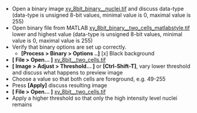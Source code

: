 - Open a binary image 
[xy_8bit_binary__nuclei.tif](https://github.com/NEUBIAS/training-resources/raw/master/image_data/xy_8bit_binary__nuclei.tif) and discuss data-type (data-type is unsigned 8-bit values, 
minimal value is 0, maximal value is 255)
- Open binary file from MATLAB 
[xy_8bit_binary__two_cells_matlabstyle.tif](https://github.com/NEUBIAS/training-resources/raw/master/image_data/xy_8bit_binary__two_cells_matlabstyle.tif) lower and highest value (data-type is unsigned 8-bit values, 
minimal value is 0, maximal value is 255)
- Verify that binary options are set up correctly. 
    - **[Process > Binary > Options ..]** [x] Black background
- **[ File > Open... ]** [xy_8bit__two_cells.tif](https://github.com/NEUBIAS/training-resources/raw/master/image_data/xy_8bit__two_cells.tif)
- **[ Image > Adjust > Threshold... ]** or **[Ctrl-Shift-T]**, vary lower threshold and discuss what happens to preview image
- Choose a value so that both cells are foreground, e.g. 49-255 
- Press **[Apply]** discuss resulting image
- **[ File > Open... ]** [xy_8bit__two_cells.tif](https://github.com/NEUBIAS/training-resources/raw/master/image_data/xy_8bit__two_cells.tif)
- Apply a higher threshold so that only the high intensity level nuclei remains 